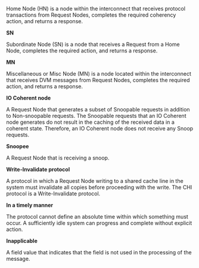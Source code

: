 Home Node (HN) is a node within the interconnect that receives protocol transactions from Request Nodes, completes the required coherency action, and returns a response.

**SN**

Subordinate Node (SN) is a node that receives a Request from a Home Node, completes the required action, and returns a response.

**MN**

Miscellaneous or Misc Node (MN) is a node located within the interconnect that receives DVM messages from Request Nodes, completes the required action, and returns a response.

**IO Coherent node**

A Request Node that generates a subset of Snoopable requests in addition to Non-snoopable requests. The Snoopable requests that an IO Coherent node generates do not result in the caching of the received data in a coherent state. Therefore, an IO Coherent node does not receive any Snoop requests.

**Snoopee**

A Request Node that is receiving a snoop.

**Write-Invalidate protocol**

A protocol in which a Request Node writing to a shared cache line in the system must invalidate all copies before proceeding with the write. The CHI protocol is a Write-Invalidate protocol.

**In a timely manner**

The protocol cannot define an absolute time within which something must occur. A sufficiently idle system can progress and complete without explicit action.

**Inapplicable**

A field value that indicates that the field is not used in the processing of the message.
